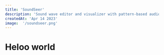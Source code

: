 ```yaml
---
title: 'SoundSeer'
description: 'Sound wave editor and visualizer with pattern-based audio player.'
createdAt: 'Apr 14 2023'
image:  '/soundseer.png'
---
```


# Heloo world